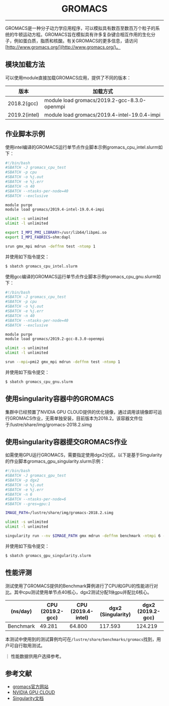 # <center>GROMACS</center>

---------

GROMACS是一种分子动力学应用程序，可以模拟具有数百至数百万个粒子的系统的牛顿运动方程。GROMACS旨在模拟具有许多复杂键合相互作用的生化分子，例如蛋白质，脂质和核酸。有关GROMACS的更多信息，请访问[http://www.gromacs.org/](http://www.gromacs.org/)。

## 模块加载方法

可以使用module直接加载GROMACS应用，提供了不同的版本：

| 版本 | 加载方式 |
| ---- | ------ |
| 2018.2(gcc)   | module load gromacs/2019.2-gcc-8.3.0-openmpi |
| 2019.2(intel) | module load gromacs/2019.4-intel-19.0.4-impi |

## 作业脚本示例

使用intel编译的GROMACS运行单节点作业脚本示例gromacs_cpu_intel.slurm如下：

```bash
#!/bin/bash
#SBATCH -J gromacs_cpu_test
#SBATCH -p cpu
#SBATCH -o %j.out
#SBATCH -e %j.err
#SBATCH -n 40
#SBATCH --ntasks-per-node=40
#SBATCH --exclusive

module purge
module load gromacs/2019.4-intel-19.0.4-impi

ulimit -s unlimited
ulimit -l unlimited

export I_MPI_PMI_LIBRARY=/usr/lib64/libpmi.so
export I_MPI_FABRICS=shm:dapl

srun gmx_mpi mdrun -deffnm test -ntomp 1
```

并使用如下指令提交：

```bash
$ sbatch gromacs_cpu_intel.slurm
```

使用gcc编译的GROMACS运行单节点作业脚本示例gromacs_cpu_gnu.slurm如下：

```bash
#!/bin/bash
#SBATCH -J gromacs_cpu_test
#SBATCH -p cpu
#SBATCH -o %j.out
#SBATCH -e %j.err
#SBATCH -n 40
#SBATCH --ntasks-per-node=40
#SBATCH --exclusive

module purge
module load gromacs/2019.2-gcc-8.3.0-openmpi

ulimit -s unlimited
ulimit -l unlimited

srun --mpi=pmi2 gmx_mpi mdrun -deffnm test -ntomp 1
```

并使用如下指令提交：

```bash
$ sbatch gromacs_cpu_gnu.slurm
```


## 使用singularity容器中的GROMACS

集群中已经预置了NVIDIA GPU CLOUD提供的优化镜像，通过调用该镜像即可运行GROMACS作业，无需单独安装，目前版本为2018.2。该容器文件位于/lustre/share/img/gromacs-2018.2.simg

## 使用singularity容器提交GROMACS作业

如需使用GPU运行GROMACS，需要指定使用dgx2分区。以下是基于Singularity的作业脚本gromacs_gpu_singularity.slurm示例：

```bash
#!/bin/bash
#SBATCH -J gromacs_gpu_test
#SBATCH -p dgx2
#SBATCH -o %j.out
#SBATCH -e %j.err
#SBATCH -n 6
#SBATCH --ntasks-per-node=6
#SBATCH --gres=gpu:1

IMAGE_PATH=/lustre/share/img/gromacs-2018.2.simg

ulimit -s unlimited
ulimit -l unlimited

singularity run --nv $IMAGE_PATH gmx mdrun -deffnm benchmark -ntmpi 6 -ntomp 1
```

并使用如下指令提交：

```bash
$ sbatch gromacs_gpu_singularity.slurm
```

## 性能评测

测试使用了GROMACS提供的Benchmark算例进行了CPU和GPU的性能进行对比。其中cpu测试使用单节点40核心，dgx2测试分配1块gpu并配比6核心。

| (ns/day) | CPU (2019.2-gcc) | CPU (2019.4-intel) | dgx2 (Singularity) | dgx2 (2019.2-gcc) |
| ---- | ------ | ------ | ------ | ------ |
| Benchmark | 49.281 | 64.800 | 117.593 | 124.219 |

本测试中使用到的测试算例均可在`/lustre/share/benchmarks/gromacs`找到，用户可自行取用测试。

｜ 性能数据供用户选择参考。

## 参考文献

- [gromacs官方网站](http://www.gromacs.org/)
- [NVIDIA GPU CLOUD](ngc.nvidia.com)
- [Singularity文档](https://sylabs.io/guides/3.5/user-guide/)